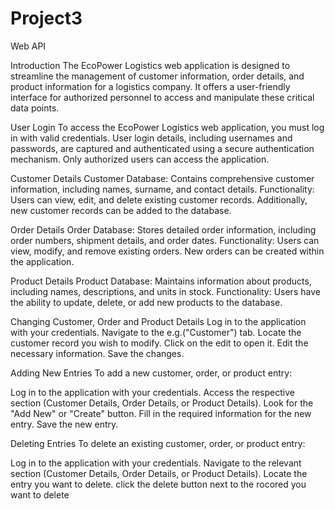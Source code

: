 
# Project3
Web API 

Introduction
The EcoPower Logistics web application is designed to streamline the management of customer information, order details, and product information for a logistics company. It offers a user-friendly interface for authorized personnel to access and manipulate these critical data points.

User Login
To access the EcoPower Logistics web application, you must log in with valid credentials. User login details, including usernames and passwords, are captured and authenticated using a secure authentication mechanism. Only authorized users can access the application.

Customer Details
Customer Database: Contains comprehensive customer information, including names, surname, and contact details.
Functionality: Users can view, edit, and delete existing customer records. Additionally, new customer records can be added to the database.

Order Details
Order Database: Stores detailed order information, including order numbers, shipment details, and order dates.
Functionality: Users can view, modify, and remove existing orders. New orders can be created within the application.

Product Details
Product Database: Maintains information about products, including names, descriptions, and units in stock.
Functionality: Users have the ability to update, delete, or add new products to the database.

Changing Customer, Order and Product  Details
Log in to the application with your credentials.
Navigate to the e.g.("Customer") tab.
Locate the customer record you wish to modify.
Click on the edit to open it.
Edit the necessary information.
Save the changes.

Adding New Entries
To add a new customer, order, or product entry:

Log in to the application with your credentials.
Access the respective section (Customer Details, Order Details, or Product Details).
Look for the "Add New" or "Create" button.
Fill in the required information for the new entry.
Save the new entry.


Deleting Entries
To delete an existing customer, order, or product entry:

Log in to the application with your credentials.
Navigate to the relevant section (Customer Details, Order Details, or Product Details).
Locate the entry you want to delete.
click the delete button next to the rocored you want to delete 
